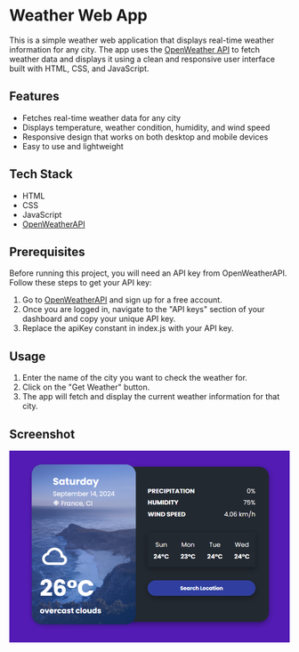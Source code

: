 # Weather Web App

This is a simple weather web application that displays real-time weather information for any city. The app uses the [OpenWeather API](https://openweathermap.org/api) to fetch weather data and displays it using a clean and responsive user interface built with HTML, CSS, and JavaScript.

## Features

- Fetches real-time weather data for any city
- Displays temperature, weather condition, humidity, and wind speed
- Responsive design that works on both desktop and mobile devices
- Easy to use and lightweight

## Tech Stack

- HTML
- CSS
- JavaScript
- [OpenWeatherAPI](https://openweathermap.org/api)

## Prerequisites

Before running this project, you will need an API key from OpenWeatherAPI. Follow these steps to get your API key:

1. Go to [OpenWeatherAPI](https://home.openweathermap.org/users/sign_up) and sign up for a free account.
2. Once you are logged in, navigate to the "API keys" section of your dashboard and copy your unique API key.
3. Replace the apiKey constant in index.js with your API key.

## Usage
1. Enter the name of the city you want to check the weather for.
2. Click on the "Get Weather" button.
3. The app will fetch and display the current weather information for that city.
   
## Screenshot
![App Screenshot](ScreenShot.png)

